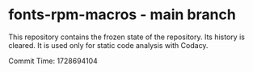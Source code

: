 # fonts-rpm-macros - main branch

This repository contains the frozen state of the repository.
Its history is cleared. It is used only for static code
analysis with Codacy.

Commit Time: 1728694104